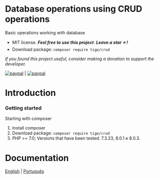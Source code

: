 # Database operations using CRUD operations
Basic operations working with database
- MIT license. ***Feel free to use this project***. ***Leave a star :star: !***
- Download package: ```composer require tigo/crud```

*If you found this project useful, consider making a donation to support the developer.* 

[![paypal](https://www.paypalobjects.com/pt_BR/BR/i/btn/btn_donateCC_LG.gif)](https://www.paypal.com/donate?hosted_button_id=3GW7TCDRUNMAU) |
[![paypal](https://www.paypalobjects.com/en_US/i/btn/btn_donateCC_LG.gif)](https://www.paypal.com/donate?hosted_button_id=YZEFPUDSF22RU)

# Introduction
 ### Getting started
 Starting with composer
 1. Install composer
 2. Download package: ```composer require tigo/crud```
 3. PHP >= 7.0; Versions that have been tested:  7.3.23, 8.0.1 e 8.0.3. 
# Documentation
[English](https://github.com/tigoCaval/crud/blob/main/doc/doc-en.md) | [Português](https://github.com/tigoCaval/crud/blob/main/doc/doc-pt.md)
